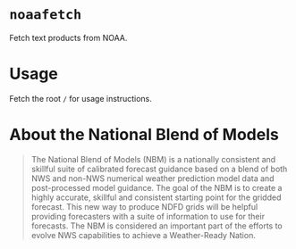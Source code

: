 # `noaafetch`

Fetch text products from NOAA.

# Usage

Fetch the root `/` for usage instructions.

# About the National Blend of Models

> The National Blend of Models (NBM) is a nationally consistent and skillful suite of calibrated forecast guidance based on a blend of both NWS and non-NWS numerical weather prediction model data and post-processed model guidance. The goal of the NBM is to create a highly accurate, skillful and consistent starting point for the gridded forecast. This new way to produce NDFD grids will be helpful providing forecasters with a suite of information to use for their forecasts. The NBM is considered an important part of the efforts to evolve NWS capabilities to achieve a Weather-Ready Nation.
